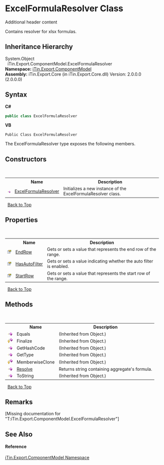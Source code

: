# ExcelFormulaResolver Class
Additional header content 

Contains resolver for xlsx formulas.


## Inheritance Hierarchy
System.Object<br />&nbsp;&nbsp;iTin.Export.ComponentModel.ExcelFormulaResolver<br />
**Namespace:**&nbsp;<a href="N_iTin_Export_ComponentModel">iTin.Export.ComponentModel</a><br />**Assembly:**&nbsp;iTin.Export.Core (in iTin.Export.Core.dll) Version: 2.0.0.0 (2.0.0.0)

## Syntax

**C#**<br />
``` C#
public class ExcelFormulaResolver
```

**VB**<br />
``` VB
Public Class ExcelFormulaResolver
```

The ExcelFormulaResolver type exposes the following members.


## Constructors
&nbsp;<table><tr><th></th><th>Name</th><th>Description</th></tr><tr><td>![Public method](media/pubmethod.gif "Public method")</td><td><a href="M_iTin_Export_ComponentModel_ExcelFormulaResolver__ctor">ExcelFormulaResolver</a></td><td>
Initializes a new instance of the ExcelFormulaResolver class.</td></tr></table>&nbsp;
<a href="#excelformularesolver-class">Back to Top</a>

## Properties
&nbsp;<table><tr><th></th><th>Name</th><th>Description</th></tr><tr><td>![Public property](media/pubproperty.gif "Public property")</td><td><a href="P_iTin_Export_ComponentModel_ExcelFormulaResolver_EndRow">EndRow</a></td><td>
Gets or sets a value that represents the end row of the range.</td></tr><tr><td>![Public property](media/pubproperty.gif "Public property")</td><td><a href="P_iTin_Export_ComponentModel_ExcelFormulaResolver_HasAutoFilter">HasAutoFilter</a></td><td>
Gets or sets a value indicating whether the auto filter is enabled.</td></tr><tr><td>![Public property](media/pubproperty.gif "Public property")</td><td><a href="P_iTin_Export_ComponentModel_ExcelFormulaResolver_StartRow">StartRow</a></td><td>
Gets or sets a value that represents the start row of the range.</td></tr></table>&nbsp;
<a href="#excelformularesolver-class">Back to Top</a>

## Methods
&nbsp;<table><tr><th></th><th>Name</th><th>Description</th></tr><tr><td>![Public method](media/pubmethod.gif "Public method")</td><td>Equals</td><td> (Inherited from Object.)</td></tr><tr><td>![Protected method](media/protmethod.gif "Protected method")</td><td>Finalize</td><td> (Inherited from Object.)</td></tr><tr><td>![Public method](media/pubmethod.gif "Public method")</td><td>GetHashCode</td><td> (Inherited from Object.)</td></tr><tr><td>![Public method](media/pubmethod.gif "Public method")</td><td>GetType</td><td> (Inherited from Object.)</td></tr><tr><td>![Protected method](media/protmethod.gif "Protected method")</td><td>MemberwiseClone</td><td> (Inherited from Object.)</td></tr><tr><td>![Public method](media/pubmethod.gif "Public method")</td><td><a href="M_iTin_Export_ComponentModel_ExcelFormulaResolver_Resolve">Resolve</a></td><td>
Returns string containing aggregate's formula.</td></tr><tr><td>![Public method](media/pubmethod.gif "Public method")</td><td>ToString</td><td> (Inherited from Object.)</td></tr></table>&nbsp;
<a href="#excelformularesolver-class">Back to Top</a>

## Remarks
\[Missing <remarks> documentation for "T:iTin.Export.ComponentModel.ExcelFormulaResolver"\]

## See Also


#### Reference
<a href="N_iTin_Export_ComponentModel">iTin.Export.ComponentModel Namespace</a><br />